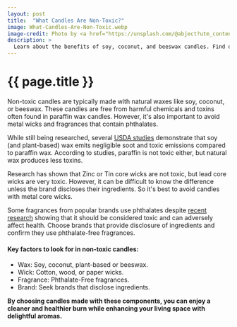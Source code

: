 ```yaml
---
layout: post
title:  "What Candles Are Non-Toxic?"
image: What-Candles-Are-Non-Toxic.webp
image-credit: Photo by <a href="https://unsplash.com/@abject?utm_content=creditCopyText&utm_medium=referral&utm_source=unsplash">benjamin lehman</a> on <a href="https://unsplash.com/photos/person-in-white-face-mask-gkZ-k3xf25w?utm_content=creditCopyText&utm_medium=referral&utm_source=unsplash">Unsplash</a>
description: >
  Learn about the benefits of soy, coconut, and beeswax candles. Find out how to choose safe and eco-friendly candles for your home.
---
```


<div class="article-text">
  <h1 class="lead" id="target">{{ page.title }}</h1>
  <p>
  Non-toxic candles are typically made with natural waxes like soy, coconut, or beeswax. These candles are free from harmful chemicals and toxins often found in paraffin wax candles. However, it's also important to avoid metal wicks and fragrances that contain phthalates.
  </p>
  <!--excerpt-->
  <section>
    <p>
    While still being researched, several <a href="https://portal.nifa.usda.gov/web/crisprojectpages/0206030-soybean-candles-for-healthy-life-and-well-being.html" target="_blank">USDA studies</a> demonstrate that soy (and plant-based) wax emits negligible soot and toxic emissions compared to paraffin wax. According to studies, paraffin is not toxic either, but natural wax produces less toxins.
    </p>
    <p>
    Research has shown that Zinc or Tin core wicks are not toxic, but lead core wicks are very toxic. However, it can be difficult to know the difference unless the brand discloses their ingredients. So it's best to avoid candles with metal core wicks.
    </p>
    <p>
    Some fragrances from popular brands use phthalates despite <a href="https://www.ncbi.nlm.nih.gov/books/NBK587442/" target="_blank">recent research</a> showing that it should be considered toxic and can adversely affect health. Choose brands that provide disclosure of ingredients and confirm they use phthalate-free fragrances.
    </p>
    <h4>Key factors to look for in non-toxic candles:</h4>
    <ul>
    <li>Wax: Soy, coconut, plant-based or beeswax.</li>
    <li>Wick: Cotton, wood, or paper wicks.</li>
    <li>Fragrance: Phthalate-Free fragrances.</li>
    <li>Brand: Seek brands that disclose ingredients.</li>
    </ul>
    <p><strong>
    By choosing candles made with these components, you can enjoy a cleaner and healthier burn while enhancing your living space with delightful aromas.
    </strong></p>
  </section>
</div>